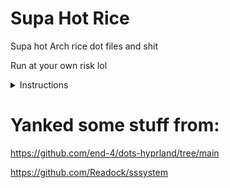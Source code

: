 # Supa Hot Rice
 Supa hot Arch rice dot files and shit

 Run at your own risk lol
<details> 
  <summary>Instructions</summary>

- **Prerequisite**: Your system works. That's it. You don't have to reinstall your system!
- **Automatic**, but guided and transparent, installation for Arch(-based) Linux:
  ```bash
  bash <(curl -s https://raw.githubusercontent.com/JanBean/supa-hot-rice/refs/heads/master/setup.sh)
   ```
- **Default keybinds**: Parts similar to Windows and GNOME. Hit Super+/ for a list.
  <details> 
    <summary>Here's an image, just in case...</summary>

  ![image](https://github.com/user-attachments/assets/dff2f842-5458-4f5a-89ec-3979095574de)

  </details>

</details>

# Yanked some stuff from:
https://github.com/end-4/dots-hyprland/tree/main

https://github.com/Readock/sssystem
